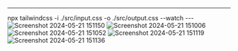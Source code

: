 ---
npx tailwindcss -i ./src/input.css -o ./src/output.css --watch
---![Screenshot 2024-05-21 151150](https://github.com/IrfanNaikwade28/Furni-Web-using-Tailwind/assets/106756605/e31bbabb-1775-496d-8248-68ab6baff1ce)
![Screenshot 2024-05-21 151006](https://github.com/IrfanNaikwade28/Furni-Web-using-Tailwind/assets/106756605/3c770009-e1d9-4941-8aab-113068485dfa)
![Screenshot 2024-05-21 151052](https://github.com/IrfanNaikwade28/Furni-Web-using-Tailwind/assets/106756605/c1f88564-eb11-4d27-bf4b-ce968da9c5e2)
![Screenshot 2024-05-21 151119](https://github.com/IrfanNaikwade28/Furni-Web-using-Tailwind/assets/106756605/02544f53-83ed-45cc-89eb-5fa81e2ac04f)
![Screenshot 2024-05-21 151136](https://github.com/IrfanNaikwade28/Furni-Web-using-Tailwind/assets/106756605/cba794ef-5090-4a8b-9498-b1c5cf4a9839)
